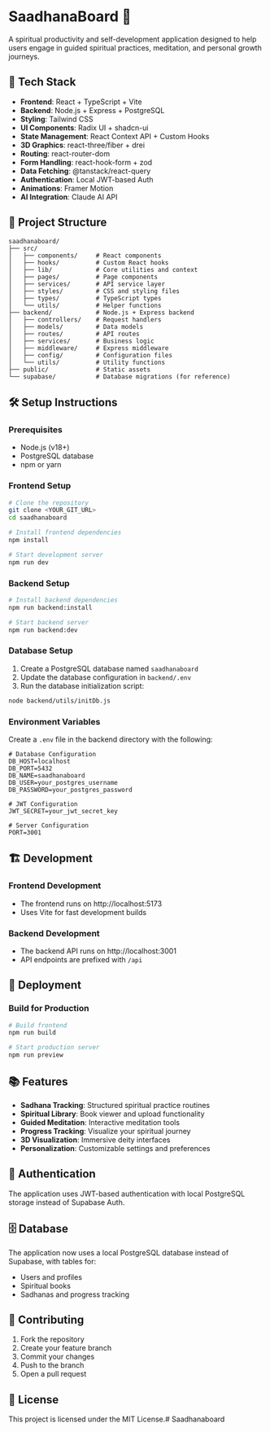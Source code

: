 # SaadhanaBoard 🌟

A spiritual productivity and self-development application designed to help users engage in guided spiritual practices, meditation, and personal growth journeys.

## 🚀 Tech Stack

- **Frontend**: React + TypeScript + Vite
- **Backend**: Node.js + Express + PostgreSQL
- **Styling**: Tailwind CSS
- **UI Components**: Radix UI + shadcn-ui
- **State Management**: React Context API + Custom Hooks
- **3D Graphics**: react-three/fiber + drei
- **Routing**: react-router-dom
- **Form Handling**: react-hook-form + zod
- **Data Fetching**: @tanstack/react-query
- **Authentication**: Local JWT-based Auth
- **Animations**: Framer Motion
- **AI Integration**: Claude AI API

## 📁 Project Structure

```
saadhanaboard/
├── src/
│   ├── components/     # React components
│   ├── hooks/          # Custom React hooks
│   ├── lib/            # Core utilities and context
│   ├── pages/          # Page components
│   ├── services/       # API service layer
│   ├── styles/         # CSS and styling files
│   ├── types/          # TypeScript types
│   └── utils/          # Helper functions
├── backend/            # Node.js + Express backend
│   ├── controllers/    # Request handlers
│   ├── models/         # Data models
│   ├── routes/         # API routes
│   ├── services/       # Business logic
│   ├── middleware/     # Express middleware
│   ├── config/         # Configuration files
│   └── utils/          # Utility functions
├── public/             # Static assets
└── supabase/           # Database migrations (for reference)
```

## 🛠️ Setup Instructions

### Prerequisites
- Node.js (v18+)
- PostgreSQL database
- npm or yarn

### Frontend Setup
```bash
# Clone the repository
git clone <YOUR_GIT_URL>
cd saadhanaboard

# Install frontend dependencies
npm install

# Start development server
npm run dev
```

### Backend Setup
```bash
# Install backend dependencies
npm run backend:install

# Start backend server
npm run backend:dev
```

### Database Setup
1. Create a PostgreSQL database named `saadhanaboard`
2. Update the database configuration in `backend/.env`
3. Run the database initialization script:
```bash
node backend/utils/initDb.js
```

### Environment Variables
Create a `.env` file in the backend directory with the following:
```env
# Database Configuration
DB_HOST=localhost
DB_PORT=5432
DB_NAME=saadhanaboard
DB_USER=your_postgres_username
DB_PASSWORD=your_postgres_password

# JWT Configuration
JWT_SECRET=your_jwt_secret_key

# Server Configuration
PORT=3001
```

## 🏗️ Development

### Frontend Development
- The frontend runs on http://localhost:5173
- Uses Vite for fast development builds

### Backend Development
- The backend API runs on http://localhost:3001
- API endpoints are prefixed with `/api`

## 🚢 Deployment

### Build for Production
```bash
# Build frontend
npm run build

# Start production server
npm run preview
```

## 📚 Features

- **Sadhana Tracking**: Structured spiritual practice routines
- **Spiritual Library**: Book viewer and upload functionality
- **Guided Meditation**: Interactive meditation tools
- **Progress Tracking**: Visualize your spiritual journey
- **3D Visualization**: Immersive deity interfaces
- **Personalization**: Customizable settings and preferences

## 🔐 Authentication

The application uses JWT-based authentication with local PostgreSQL storage instead of Supabase Auth.

## 🗄️ Database

The application now uses a local PostgreSQL database instead of Supabase, with tables for:
- Users and profiles
- Spiritual books
- Sadhanas and progress tracking

## 🤝 Contributing

1. Fork the repository
2. Create your feature branch
3. Commit your changes
4. Push to the branch
5. Open a pull request

## 📄 License

This project is licensed under the MIT License.#   S a a d h a n a b o a r d  
 
